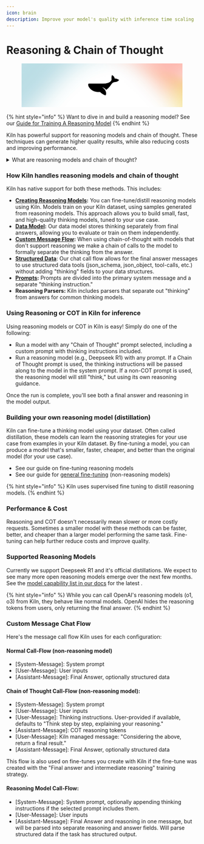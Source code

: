 ```yaml
---
icon: brain
description: Improve your model's quality with inference time scaling
---
```


# Reasoning & Chain of Thought

<figure><img src="../.gitbook/assets/reasoning (1).png" alt=""><figcaption></figcaption></figure>

{% hint style="info" %}
Want to dive in and build a reasoning model? See our [Guide for Training A Reasoning Model](guide-train-a-reasoning-model.md)
{% endhint %}

Kiln has powerful support for reasoning models and chain of thought. These techniques can generate higher quality results, while also reducing costs and improving performance.

<details>

<summary>What are reasoning models and chain of thought?</summary>

Reasoning models and chain of thought (COT) are methods that give models time to "think" before giving a final answer. Their "thinking" takes the form of discussing the request and possible answers in a stream of generated tokens. These additional tokens allow for more complex reasoning, step-by-step thinking, and have been shown to improve the quality of results.&#x20;

These approaches are also known as "inference time scaling," where models improve from spending more compute power at inference time — as opposed to improving by spending more compute at training time.

While similar in some ways, the methods have some differences:

* **Chain of thought** is a method that's been around for a few years, and simply involves asking the model to think before giving an answer. This can be as simple as appending "Think step by step" to your prompt or adding detailed instructions for what the model should "think" about before giving its final answer.
* **Reasoning/thinking models** like Deepseek R1 or OpenAI's O3 are a newer form of inference time compute, where the model itself was trained to develop powerful reasoning skills. These models are trained with reinforcement learning, where the model is rewarded for being correct and penalized when incorrect. This training system uses deep learning to help models develop reasoning skills across a range of domains.

While reasoning models are generally more powerful than chain of thought, it's often worth testing both approaches for your use case. Thinking models strive to reason about everything effectively, but a well-crafted chain of thought prompt from a human expert can often outperform them when developing use-case-specific models/APIs.&#x20;

</details>

### How Kiln handles reasoning models and chain of thought

Kiln has native support for both these methods. This includes:

* [**Creating Reasoning Models**](reasoning-and-chain-of-thought.md#building-your-own-reasoning-model-distillation)**:** You can fine-tune/distill reasoning models using Kiln. Models train on your Kiln dataset, using samples generated from reasoning models. This approach allows you to build small, fast, and high-quality thinking models, tuned to your use case.
* [**Data Model**](kiln-datamodel.md)**:** Our data model stores thinking separately from final answers, allowing you to evaluate or train on them independently.
* [**Custom Message Flow**](reasoning-and-chain-of-thought.md#custom-message-chat-flow)**:** When using chain-of-thought with models that don't support reasoning we make a chain of calls to the model to formally separate the thinking from the answer.
* [**Structured Data**](structured-data-json.md): Our chat call flow allows for the final answer messages to use structured data tools (json\_schema, json\_object, tool-calls, etc.) without adding "thinking" fields to your data structures.
* [**Prompts**](prompts.md)**:** Prompts are divided into the primary system message and a separate "thinking instruction."
* **Reasoning Parsers:** Kiln includes parsers that separate out "thinking" from answers for common thinking models.

### Using Reasoning or COT in Kiln for inference

Using reasoning models or COT in Kiln is easy! Simply do one of the following:

* Run a model with any "Chain of Thought" prompt selected, including a custom prompt with thinking instructions included.
* Run a reasoning model (e.g., Deepseek R1) with any prompt. If a Chain of Thought prompt is used, the thinking instructions will be passed along to the model in the system prompt. If a non-COT prompt is used, the reasoning model will still "think," but using its own reasoning guidance.

Once the run is complete, you'll see both a final answer and reasoning in the model output.

### Building your own reasoning model (distillation)

Kiln can fine-tune a thinking model using your dataset. Often called distillation, these models can learn the reasoning strategies for your use case from examples in your Kiln dataset. By fine-tuning a model, you can produce a model that's smaller, faster, cheaper, and better than the original model (for your use case).

* See our guide on fine-tuning reasoning models
* See our guide for [general fine-tuning](fine-tuning-guide.md) (non-reasoning models)

{% hint style="info" %}
Kiln uses supervised fine tuning to distill reasoning models.
{% endhint %}

### Performance & Cost

Reasoning and COT doesn't necessarily mean slower or more costly requests. Sometimes a smaller model with these methods can be faster, better, and cheaper than a larger model performing the same task. Fine-tuning can help further reduce costs and improve quality.

### Supported Reasoning Models

Currently we support Deepseek R1 and it's official distillations. We expect to see many more open reasoning models emerge over the next few months. See the [model capability list in our docs](models-and-ai-providers.md#included-models-recommended) for the latest .

{% hint style="info" %}
While you can call OpenAI's reasoning models (o1, o3) from Kiln, they behave like normal models. OpenAI hides the reasoning tokens from users, only returning the final answer.
{% endhint %}

### Custom Message Chat Flow

Here's the message call flow Kiln uses for each configuration:

#### Normal Call-Flow (non-reasoning model)

* \[System-Message]: System prompt
* \[User-Message]: User inputs
* \[Assistant-Message]: Final Answer, optionally structured data

#### Chain of Thought Call-Flow (non-reasoning model):

* \[System-Message]: System prompt
* \[User-Message]: User inputs
* \[User-Message]: Thinking instructions. User-provided if available, defaults to "Think step by step, explaining your reasoning."
* \[Assistant-Message]: COT reasoning tokens
* \[User-Message]: Kiln managed message: "Considering the above, return a final result."
* \[Assistant-Message]: Final Answer, optionally structured data

This flow is also used on fine-tunes you create with Kiln if the fine-tune was created with the "Final answer and intermediate reasoning" training strategy.

#### Reasoning Model Call-Flow:

* \[System-Message]: System prompt, optionally appending thinking instructions if the selected prompt includes them.
* \[User-Message]: User inputs
* \[Assistant-Message]: Final Answer and reasoning in one message, but will be parsed into separate reasoning and answer fields. Will parse structured data if the task has structured output.

